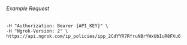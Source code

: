 
###### Example Request
```curl \
-H "Authorization: Bearer {API_KEY}" \
-H "Ngrok-Version: 2" \
https://api.ngrok.com/ip_policies/ipp_2CdYYR7RfruNBrYWxUbIuR8FXu6
